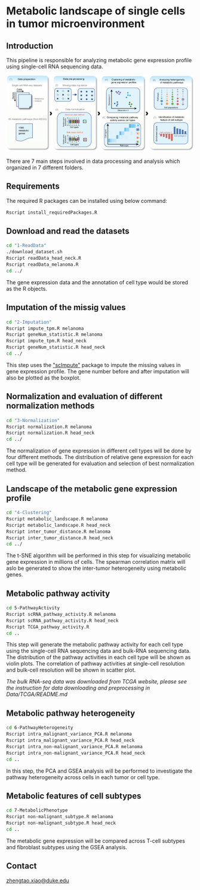 Metabolic landscape of single cells in tumor microenvironment
==========
Introduction
------------
This pipeline is responsible for analyzing metabolic gene expression profile using single-cell RNA sequencing data. 

![pipeline](pipeline.png "Schematic representationof single-cell RNA-seq data analysis")

There are 7 main steps involved in data processing and analysis which organized in 7 different folders.

Requirements
------------
The required R packages can be installed using below command:

``` bash
Rscript install_requiredPackages.R 
```
Download and read the datasets
-----------------------------
``` bash
cd "1-ReadData"
./download_dataset.sh
Rscript readData_head_neck.R
Rscript readData_melanoma.R
cd ../
```
The gene expression data and the annotation of cell type would be stored as the R objects.

Imputation of the missig values
-------------------------------
``` bash
cd "2-Imputation"
Rscript impute_tpm.R melanoma 
Rscript geneNum_statistic.R melanoma
Rscript impute_tpm.R head_neck
Rscript geneNum_statistic.R head_neck
cd ../
```
This step uses the ["scImpute"](https://github.com/Vivianstats/scImpute) package to impute the missing values in gene expression profile. The gene number before and after imputation will also be plotted as the boxplot.

Normalization and evaluation of different normalization methods 
---------------------------------------------------------------
``` bash
cd "3-Normalization"
Rscript normalization.R melanoma
Rscript normalization.R head_neck
cd ../
```
The normalization of gene expression in different cell types will be done by four different methods. The distribution of relative gene expression for each cell type will be generated for evaluation and selection of best normalization method.

Landscape of the metabolic gene expression profile
--------------------------------------------------
``` bash
cd "4-Clustering"
Rscript metabolic_landscape.R melanoma
Rscript metabolic_landscape.R head_neck
Rscript inter_tumor_distance.R melanoma
Rscript inter_tumor_distance.R head_neck
cd ../
```
The t-SNE algorithm will be performed in this step for visualizing metabolic gene expression in millions of cells. The spearman correlation matrix will aslo be generated to show the inter-tumor heterogeneity using metabolic genes.

Metabolic pathway activity
--------------------------
``` bash
cd 5-PathwayActivity
Rscript scRNA_pathway_activity.R melanoma
Rscript scRNA_pathway_activity.R head_neck
Rscript TCGA_pathway_activity.R
cd ..
```
This step will generate the metabolic pathway activity for each cell type using the single-cell RNA sequencing data and bulk-RNA sequencing data. The distribution of the pathway activities in each cell type will be shown as violin plots. The correlation of pathway activities at single-cell resolution and bulk-cell resolution will be shown in scatter plot.

*The bulk RNA-seq data was downloaded from TCGA website, please see the instruction for data downloading and preprocessing in Data/TCGA/README.md* 

Metabolic pathway heterogeneity
-------------------------------
``` bash
cd 6-PathwayHeterogeneity
Rscript intra_malignant_variance_PCA.R melanoma
Rscript intra_malignant_variance_PCA.R head_neck
Rscript intra_non-malignant_variance_PCA.R melanoma
Rscript intra_non-malignant_variance_PCA.R head_neck
cd ..
```
In this step, the PCA and GSEA analysis will be performed to investigate the pathway heterogeneity across cells in each tumor or cell type. 

Metabolic features of cell subtypes
-----------------------------------
``` bash
cd 7-MetabolicPhenotype
Rscript non-malignant_subtype.R melanoma
Rscript non-malignant_subtype.R head_neck
cd ..
```
The metabolic gene expression will be compared across T-cell subtypes and fibroblast subtypes using the GSEA analysis. 

Contact
-------
zhengtao.xiao@duke.edu